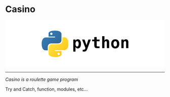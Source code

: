 <h1> Casino </h1>

<img src="../logo.png"></img>

<hr>

<p><em>Casino is a roulette game program </em></p>

<p>Try and Catch, function, modules, etc...</p>


